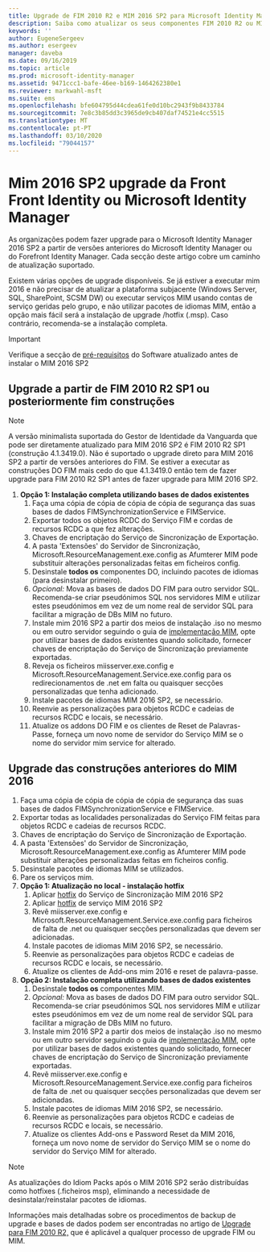 ```yaml
---
title: Upgrade de FIM 2010 R2 e MIM 2016 SP2 para Microsoft Identity Manager 2016 Service Pack 2  ) Microsoft Docs
description: Saiba como atualizar os seus componentes FIM 2010 R2 ou MIM 2016 SP2 e, em seguida, instale os componentes que são novos em MIM 2016.
keywords: ''
author: EugeneSergeev
ms.author: esergeev
manager: daveba
ms.date: 09/16/2019
ms.topic: article
ms.prod: microsoft-identity-manager
ms.assetid: 9471ccc1-bafe-46ee-b169-1464262380e1
ms.reviewer: markwahl-msft
ms.suite: ems
ms.openlocfilehash: bfe604795d44cdea61fe0d10bc2943f9b8433784
ms.sourcegitcommit: 7e8c3b85dd3c3965de9cb407daf74521e4cc5515
ms.translationtype: MT
ms.contentlocale: pt-PT
ms.lasthandoff: 03/10/2020
ms.locfileid: "79044157"
---
```

# <a name="mim-2016-sp2-upgrade--from-forefront-identity--or-microsoft-identity-manager"></a>Mim 2016 SP2 upgrade da Front Front Identity ou Microsoft Identity Manager

As organizações podem fazer upgrade para o Microsoft Identity Manager 2016 SP2 a partir de versões anteriores do Microsoft Identity Manager ou do Forefront Identity Manager.  Cada secção deste artigo cobre um caminho de atualização suportado.

Existem várias opções de upgrade disponíveis. Se já estiver a executar mim 2016 e não precisar de atualizar a plataforma subjacente (Windows Server, SQL, SharePoint, SCSM DW) ou executar serviços MIM usando contas de serviço geridas pelo grupo, e não utilizar pacotes de idiomas MIM, então a opção mais fácil será a instalação de upgrade /hotfix (.msp). Caso contrário, recomenda-se a instalação completa.

> [!IMPORTANT]
> Verifique a secção de [pré-requisitos](prepare-server-ws2016.md#software-prerequisites) do Software atualizado antes de instalar o MIM 2016 SP2

## <a name="upgrade-from-fim-2010-r2-sp1-or-later-fim-builds"></a>Upgrade a partir de FIM 2010 R2 SP1 ou posteriormente fim construções

> [!NOTE]
> A versão minimalista suportada do Gestor de Identidade da Vanguarda que pode ser diretamente atualizado para MIM 2016 SP2 é FIM 2010 R2 SP1 (construção 4.1.3419.0). Não é suportado o upgrade direto para MIM 2016 SP2 a partir de versões anteriores do FIM. Se estiver a executar as construções DO FIM mais cedo do que 4.1.3419.0 então tem de fazer upgrade para FIM 2010 R2 SP1 antes de fazer upgrade para MIM 2016 SP2.

1. **Opção 1: Instalação completa utilizando bases de dados existentes**
    1. Faça uma cópia de cópia de cópia de cópia de segurança das suas bases de dados FIMSynchronizationService e FIMService.
    1. Exportar todos os objetos RCDC do Serviço FIM e cordas de recursos RCDC a que fez alterações.
    1. Chaves de encriptação do Serviço de Sincronização de Exportação.
    1. A pasta 'Extensões' do Servidor de Sincronização, Microsoft.ResourceManagement.exe.config as Afumterer MIM pode substituir alterações personalizadas feitas em ficheiros config.
    1. Desinstale **todos os** componentes DO, incluindo pacotes de idiomas (para desinstalar primeiro).
    1. *Opcional:* Mova as bases de dados DO FIM para outro servidor SQL. Recomenda-se criar pseudónimos SQL nos servidores MIM e utilizar estes pseudónimos em vez de um nome real de servidor SQL para facilitar a migração de DBs MIM no futuro.
    1. Instale mim 2016 SP2 a partir dos meios de instalação .iso no mesmo ou em outro servidor seguindo o guia de [implementação MIM](microsoft-identity-manager-deploy.md), opte por utilizar bases de dados existentes quando solicitado, fornecer chaves de encriptação do Serviço de Sincronização previamente exportadas.
    1. Reveja os ficheiros miisserver.exe.config e Microsoft.ResourceManagement.Service.exe.config para os redirecionamentos de .net em falta ou quaisquer secções personalizadas que tenha adicionado.
    1. Instale pacotes de idiomas MIM 2016 SP2, se necessário.
    1. Reenvie as personalizações para objetos RCDC e cadeias de recursos RCDC e locais, se necessário.
    1. Atualize os addons DO FIM e os clientes de Reset de Palavras-Passe, forneça um novo nome de servidor do Serviço MIM se o nome do servidor mim service for alterado.
    
## <a name="upgrade-from-previous-mim-2016-builds"></a>Upgrade das construções anteriores do MIM 2016
1. Faça uma cópia de cópia de cópia de cópia de segurança das suas bases de dados FIMSynchronizationService e FIMService.
1. Exportar todas as localidades personalizadas do Serviço FIM feitas para objetos RCDC e cadeias de recursos RCDC.
1. Chaves de encriptação do Serviço de Sincronização de Exportação.
1. A pasta 'Extensões' do Servidor de Sincronização, Microsoft.ResourceManagement.exe.config as Afumterer MIM pode substituir alterações personalizadas feitas em ficheiros config.
1. Desinstale pacotes de idiomas MIM se utilizados.
1. Pare os serviços mim.
1. **Opção 1: Atualização no local - instalação hotfix**
    1. Aplicar [hotfix](https://www.microsoft.com/download/details.aspx?id=100412) do Serviço de Sincronização MIM 2016 SP2
    1. Aplicar [hotfix](https://www.microsoft.com/download/details.aspx?id=100412) de serviço MIM 2016 SP2
    1. Revê miisserver.exe.config e Microsoft.ResourceManagement.Service.exe.config para ficheiros de falta de .net ou quaisquer secções personalizadas que devem ser adicionadas.
    1. Instale pacotes de idiomas MIM 2016 SP2, se necessário.
    1. Reenvie as personalizações para objetos RCDC e cadeias de recursos RCDC e locais, se necessário.
    1. Atualize os clientes de Add-ons mim 2016 e reset de palavra-passe.
1. **Opção 2: Instalação completa utilizando bases de dados existentes**
    1. Desinstale **todos os** componentes MIM.
    1. *Opcional:* Mova as bases de dados DO FIM para outro servidor SQL. Recomenda-se criar pseudónimos SQL nos servidores MIM e utilizar estes pseudónimos em vez de um nome real de servidor SQL para facilitar a migração de DBs MIM no futuro.
    1. Instale mim 2016 SP2 a partir dos meios de instalação .iso no mesmo ou em outro servidor seguindo o guia de [implementação MIM](microsoft-identity-manager-deploy.md), opte por utilizar bases de dados existentes quando solicitado, fornecer chaves de encriptação do Serviço de Sincronização previamente exportadas.
    1. Revê miisserver.exe.config e Microsoft.ResourceManagement.Service.exe.config para ficheiros de falta de .net ou quaisquer secções personalizadas que devem ser adicionadas.
    1. Instale pacotes de idiomas MIM 2016 SP2, se necessário.
    1. Reenvie as personalizações para objetos RCDC e cadeias de recursos RCDC e locais, se necessário.
    1. Atualize os clientes Add-ons e Password Reset da MIM 2016, forneça um novo nome de servidor do Serviço MIM se o nome do servidor do Serviço MIM for alterado.

> [!NOTE]
> As atualizações do Idiom Packs após o MIM 2016 SP2 serão distribuídas como hotfixes (.ficheiros msp), eliminando a necessidade de desinstalar/reinstalar pacotes de idiomas.

Informações mais detalhadas sobre os procedimentos de backup de upgrade e bases de dados podem ser encontradas no artigo de [Upgrade para FIM 2010 R2,](https://docs.microsoft.com/previous-versions/mim/jj134291%28v%3dws.10%29) que é aplicável a qualquer processo de upgrade FIM ou MIM.
